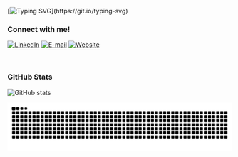 [![Typing SVG](https://readme-typing-svg.demolab.com?font=Fira+Code&weight=500&size=30&pause=1000&color=00B4D8&random=false&width=435&lines=Hi+there%2C+I'm+Icaro+Ryan+\!)](https://git.io/typing-svg)


### Connect with me!
[![LinkedIn](https://img.shields.io/badge/-LinkedIn-000?style=for-the-badge&logo=linkedin&logoColor=00B4D8&color:FFF)](https://www.linkedin.com/in/icaroryan/)
[![E-mail](https://img.shields.io/badge/-Email-000?style=for-the-badge&logo=gmail&logoColor=00B4D8&color:FFF)](mailto:contact@icaroryan.com)
[![Website](https://img.shields.io/badge/icaroryan.com-000?style=for-the-badge&logo=hyper&logoColor=00B4D8&color:FFF)](https://icaroryan.com)

<br/>

### GitHub Stats

![GitHub stats](https://github-readme-stats-git-masterrstaa-rickstaa.vercel.app/api?username=icaroryan&hide_title=true&show_icons=true&include_all_commits=True&count_private=true&hide_border=true&hide=prs&line_height=25&bg_color=000&title_color=00B4D8&text_color=FFF&border_radius=3&border_color=00B4D8&icon_color=00B4D8&theme=jolly)

<picture>
  <source media="(prefers-color-scheme: dark)" srcset="https://raw.githubusercontent.com/icaroryan/icaroryan/output/github-contribution-grid-snake-dark.svg">
  <source media="(prefers-color-scheme: light)" srcset="https://raw.githubusercontent.com/icaroryan/icaroryan/output/github-contribution-grid-snake.svg">
  <img alt="github contribution grid snake animation" src="https://raw.githubusercontent.com/icaroryan/icaroryan/output/github-contribution-grid-snake.svg">
</picture>
